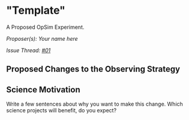 # "Template"

A Proposed OpSim Experiment.

*Proposer(s): Your name here*

*Issue Thread: [#01](https://github.com/LSSTScienceCollaborations/ObservingStrategy/issues/01)*


## Proposed Changes to the Observing Strategy




## Science Motivation

Write a few sentences about why you want to make this change. Which
science projects will benefit, do you expect?
